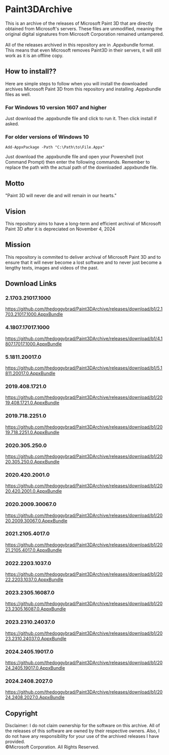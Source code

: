 # Paint3DArchive
This is an archive of the releases of Microsoft Paint 3D that are directly obtained from Microsoft's servers. These files are unmodified, meaning the original digital signatures from Microsoft Corporation remained untampered.
<br><br>
All of the releases archived in this repository are in .Appxbundle format. This means that even Microsoft removes Paint3D in their servers, it will still work as it is an offline copy.

## How to install??
Here are simple steps to follow when you will install the downloaded archives Microsoft Paint 3D from this repository and installing .Appxbundle files as well.
### For Windows 10 version 1607 and higher
Just download the .appxbundle file and click to run it. Then click install if asked.

### For older versions of Windows 10
```
Add-AppxPackage -Path "C:\Path\to\File.Appx"
```
Just download the .appxbundle file and open your Powershell (not Command Prompt) then enter the following commands. Remember to replace the path with the actual path of the downloaded .appxbundle file.


## Motto
"Paint 3D will never die and will remain in our hearts."

## Vision
This repository aims to have a long-term and efficient archival of Microsoft Paint 3D after it is depreciated on November 4, 2024

## Mission
This repository is commited to deliver archival of Microsoft Paint 3D and to ensure that it will never become a lost software and to never just become a lengthy texts, images and videos of the past.

## Download Links
### 2.1703.21017.1000
https://github.com/thedoggybrad/Paint3DArchive/releases/download/b1/2.1703.21017.1000.AppxBundle

### 4.1807.17017.1000
https://github.com/thedoggybrad/Paint3DArchive/releases/download/b1/4.1807.17017.1000.AppxBundle


### 5.1811.20017.0
https://github.com/thedoggybrad/Paint3DArchive/releases/download/b1/5.1811.20017.0.AppxBundle


### 2019.408.1721.0
https://github.com/thedoggybrad/Paint3DArchive/releases/download/b1/2019.408.1721.0.AppxBundle


### 2019.718.2251.0
https://github.com/thedoggybrad/Paint3DArchive/releases/download/b1/2019.718.2251.0.AppxBundle

### 2020.305.250.0
https://github.com/thedoggybrad/Paint3DArchive/releases/download/b1/2020.305.250.0.AppxBundle


### 2020.420.2001.0
https://github.com/thedoggybrad/Paint3DArchive/releases/download/b1/2020.420.2001.0.AppxBundle


### 2020.2009.30067.0
https://github.com/thedoggybrad/Paint3DArchive/releases/download/b1/2020.2009.30067.0.AppxBundle


### 2021.2105.4017.0
https://github.com/thedoggybrad/Paint3DArchive/releases/download/b1/2021.2105.4017.0.AppxBundle

### 2022.2203.1037.0
https://github.com/thedoggybrad/Paint3DArchive/releases/download/b1/2022.2203.1037.0.AppxBundle


### 2023.2305.16087.0
https://github.com/thedoggybrad/Paint3DArchive/releases/download/b1/2023.2305.16087.0.AppxBundle


### 2023.2310.24037.0
https://github.com/thedoggybrad/Paint3DArchive/releases/download/b1/2023.2310.24037.0.AppxBundle


### 2024.2405.19017.0
https://github.com/thedoggybrad/Paint3DArchive/releases/download/b1/2024.2405.19017.0.AppxBundle


### 2024.2408.2027.0
https://github.com/thedoggybrad/Paint3DArchive/releases/download/b1/2024.2408.2027.0.AppxBundle


## Copyright
Disclaimer: I do not claim ownership for the software on this archive. All of the releases of this software are owned by their respective owners. Also, I do not have any responsibility for your use of the archived releases I have provided.<br>
©Microsoft Corporation. All Rights Reserved.